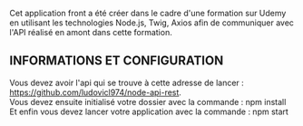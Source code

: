 Cet application front a été créer dans le cadre d'une formation sur Udemy en utilisant les technologies Node.js, Twig, Axios afin 
de communiquer avec l'API réalisé en amont dans cette formation.

## INFORMATIONS ET CONFIGURATION

Vous devez avoir l'api qui se trouve à cette adresse de lancer : https://github.com/ludovicl974/node-api-rest.  
Vous devez ensuite initialisé votre dossier avec la commande : npm install
Et enfin vous devez lancer votre application avec la commande : npm start